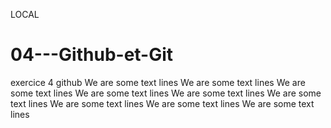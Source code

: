 LOCAL
# 04---Github-et-Git
exercice 4 github
We are some text lines
We are some text lines 
We are some text lines 
We are some text lines 
We are some text lines 
We are some text lines 
We are some text lines 
We are some text lines 
We are some text lines 
